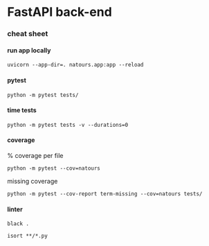 # FastAPI back-end

### cheat sheet

#### run app locally

`uvicorn --app-dir=. natours.app:app --reload`

#### pytest

`python -m pytest tests/`

#### time tests

`python -m pytest tests -v --durations=0`

#### coverage

% coverage per file

`python -m pytest --cov=natours`

missing coverage

`python -m pytest --cov-report term-missing --cov=natours tests/`

#### linter

`black .`

`isort **/*.py`
